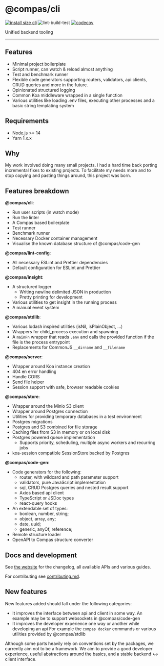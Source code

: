 # @compas/cli

[![install size cli](https://packagephobia.com/badge?p=@compas/cli)](https://packagephobia.com/result?p=@compas/cli)
![lint-build-test](https://github.com/compasjs/compas/workflows/lint-build-test/badge.svg)
[![codecov](https://codecov.io/gh/compasjs/compas/branch/main/graph/badge.svg?token=81D84CV04U)](https://codecov.io/gh/compasjs/compas)

Unified backend tooling

---

## Features

- Minimal project boilerplate
- Script runner, can watch & reload almost anything
- Test and benchmark runner
- Flexible code generators supporting routers, validators, api clients, CRUD
  queries and more in the future.
- Opinionated structured logging
- Common Koa middleware wrapped in a single function
- Various utilities like loading .env files, executing other processes and a
  basic string templating system

## Requirements

- Node.js >= 14
- Yarn 1.x.x

## Why

My work involved doing many small projects. I had a hard time back porting
incremental fixes to existing projects. To facilitate my needs more and to stop
copying and pasting things around, this project was born.

## Features breakdown

**@compas/cli**:

- Run user scripts (in watch mode)
- Run the linter
- A Compas based boilerplate
- Test runner
- Benchmark runner
- Necessary Docker container management
- Visualise the known database structure of @compas/code-gen

**@compas/lint-config**:

- All necessary ESLint and Prettier dependencies
- Default configuration for ESLint and Prettier

**@compas/insight**:

- A structured logger
  - Writing newline delimited JSON in production
  - Pretty printing for development
- Various utilities to get insight in the running process
- A manual event system

**@compas/stdlib**:

- Various lodash inspired utilities (isNil, isPlainObject, ...)
- Wrappers for child_process execution and spawning
- A `mainFn` wrapper that reads `.env` and calls the provided function if the
  file is the process entrypoint
- Replacements for CommonJS `__dirname` and `__filename`

**@compas/server**:

- Wrapper around Koa instance creation
- 404 en error handling
- Handle CORS
- Send file helper
- Session support with safe, browser readable cookies

**@compas/store**:

- Wrapper around the Minio S3 client
- Wrapper around Postgres connection
- Utilities for providing temporary databases in a test environment
- Postgres migrations
- Postgres and S3 combined for file storage
- Caching files from S3 in memory or on local disk
- Postgres powered queue implementation
  - Supports priority, scheduling, multiple async workers and recurring jobs
- koa-session compatible SessionStore backed by Postgres

**@compas/code-gen**:

- Code generators for the following:
  - router, with wildcard and path parameter support
  - validators, pure JavaScript implementation
  - sql, CRUD Postgres queries and nested result support
  - Axios based api client
  - TypeScript or JSDoc types
  - react-query hooks
- An extendable set of types:
  - boolean, number, string;
  - object, array, any;
  - date, uuid;
  - generic, anyOf, reference;
- Remote structure loader
- OpenAPI to Compas structure converter

## Docs and development

See [the website](https://compasjs.com) for the changelog, all available APIs
and various guides.

For contributing see [contributing.md](https://compasjs.com/contributing.html).

## New features

New features added should fall under the following categories:

- It improves the interface between api and client in some way. An example may
  be to support websockets in @compas/code-gen
- It improves the developer experience one way or another while developing an
  api For example the `compas docker` commands or various utilities provided by
  @compas/stdlib

Although some parts heavily rely on conventions set by the packages, we
currently aim not to be a framework. We aim to provide a good developer
experience, useful abstractions around the basics, and a stable backend <->
client interface.
